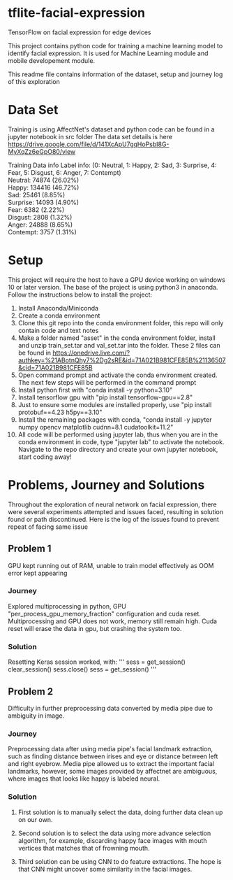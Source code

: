 # tflite-facial-expression
 TensorFlow on facial expression for edge devices

This project contains python code for training a machine learning model to identify facial expression.
It is used for Machine Learning module and mobile developement module.

This readme file contains information of the dataset, setup and journey log of this exploration

# Data Set
Training is using AffectNet's dataset and python code can be found in a jupyter notebook in src folder
The data set details is here https://drive.google.com/file/d/141XcApU7gqHoPsbI8G-MyXqZz6eGpO80/view 

Training Data info
Label info: (0: Neutral, 1: Happy, 2: Sad, 3: Surprise, 4: Fear, 5: Disgust, 6: Anger, 7: Contempt)
<br>Neutral: 74874 (26.02%)
<br>Happy: 134416 (46.72%)
<br>Sad: 25461 (8.85%)
<br>Surprise: 14093 (4.90%)
<br>Fear: 6382 (2.22%)
<br>Disgust: 2808 (1.32%)
<br>Anger: 24888 (8.65%)
<br>Contempt: 3757 (1.31%)

# Setup
This project will require the host to have a GPU device working on windows 10 or later version.
The base of the project is using python3 in anaconda. Follow the instructions below to install the project:
1. Install Anaconda/Miniconda
2. Create a conda environment
3. Clone this git repo into the conda environment folder, this repo will only contain code and text notes
4. Make a folder named "asset" in the conda environment folder, install and unzip train_set.tar and val_set.tar into the folder. These 2 files can be found in https://onedrive.live.com/?authkey=%21ABotnQhy7%2Dg2sRE&id=71A021B981CFE85B%21136507&cid=71A021B981CFE85B
5. Open command prompt and activate the conda environment created. The next few steps will be performed in the command prompt
6. Install python first with "conda install -y python=3.10"
6. Install tensorflow gpu with "pip install tensorflow-gpu==2.8"
7. Just to ensure some modules are installed properly, use "pip install protobuf==4.23 h5py==3.10"
8. Install the remaining packages with conda, "conda install -y jupyter numpy opencv matplotlib cudnn=8.1 cudatoolkit=11.2"
9. All code will be performed using jupyter lab, thus when you are in the conda environment in code, type "jupyter lab" to activate the notebook. Navigate to the repo directory and create your own jupyter notebook, start coding away!

# Problems, Journey and Solutions
Throughout the exploration of neural network on facial expression, there were several experiments attempted and issues faced, resulting in solution found or path discontinued. Here is the log of the issues found to prevent repeat of facing same issue

## Problem 1
GPU kept running out of RAM, unable to train model effectively as OOM error kept appearing
### Journey 
Explored multiprocessing in python, GPU "per_process_gpu_memory_fraction" configuration and cuda reset. <br>
Multiprocessing and GPU does not work, memory still remain high. Cuda reset will erase the data in gpu, but crashing the system too.

### Solution
Resetting Keras session worked, with:
'''
    sess = get_session()
    clear_session()
    sess.close()
    sess = get_session()
'''

## Problem 2
Difficulty in further preprocessing data converted by media pipe due to ambiguity in image. 

### Journey
Preprocessing data after using media pipe's facial landmark extraction, such as finding distance between irises and eye or distance between left and right eyebrow. Media pipe allowed us to extract the important facial landmarks, however, some images provided by affectnet are ambiguous, where images that looks like happy is labeled neural. <br>

### Solution
1. First solution is to manually select the data, doing further data clean up on our own. 

2. Second solution is to select the data using more advance selection algorithm, for example, discarding happy face images with mouth vertices that matches that of frowning mouth.

3. Third solution can be using CNN to do feature extractions. The hope is that CNN might uncover some similarity in the facial images.







